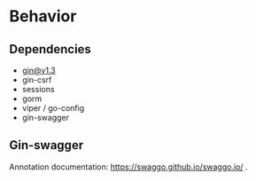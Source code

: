 # Behavior

## Dependencies

- gin@v1.3
- gin-csrf
- sessions
- gorm
- viper / go-config
- gin-swagger

## Gin-swagger

Annotation documentation: https://swaggo.github.io/swaggo.io/ .